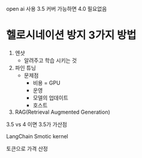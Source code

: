
open ai 사용
3.5 커버 가능하면 4.0 필요없음

# 헬로시네이션 방지 3가지 방법
1. 엔샷
	- 알려주고 학습 시키는 것
2. 파인 튜닝
	- 문제점
		- 비용 = GPU
		- 운영
		- 모델의 업데이트
		- 호스트
3. RAG(Retrieval Augmented Generation)







3.5 vs 4
이면 3.5가 가산점



LangChain 
Smotic kernel




토큰으로 가격 산정


